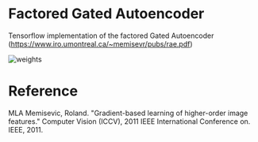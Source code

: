 # Factored Gated Autoencoder
Tensorflow implementation of the factored Gated Autoencoder (https://www.iro.umontreal.ca/~memisevr/pubs/rae.pdf)

![weights](https://user-images.githubusercontent.com/831215/30634617-fc879e70-9def-11e7-8840-6232caba36ef.png)

# Reference

MLA	
Memisevic, Roland. "Gradient-based learning of higher-order image features." Computer Vision (ICCV), 2011 IEEE International Conference on. IEEE, 2011.
